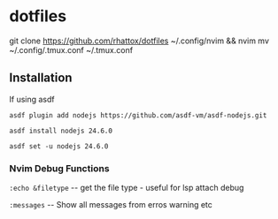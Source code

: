# dotfiles


git clone https://github.com/rhattox/dotfiles ~/.config/nvim && nvim
mv ~/.config/.tmux.conf ~/.tmux.conf



## Installation

If using asdf

```
asdf plugin add nodejs https://github.com/asdf-vm/asdf-nodejs.git

asdf install nodejs 24.6.0

asdf set -u nodejs 24.6.0
```


### Nvim Debug Functions

`:echo &filetype` -- get the file type - useful for lsp attach debug

`:messages` -- Show all messages from erros warning etc